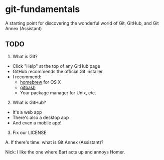 git-fundamentals
================

A starting point for discovering the wonderful world of Git, GitHub, and Git Annex (Assistant)

## TODO

1. What is Git?
  - Click "Help" at the top of any GitHub page
  - GitHub recommends the official Git installer
  - I recommend:
       - [homebrew](http://brew.sh) for OS X
       - [gitbash](http://msysgit.github.io/)
       - Your package manager for Unix, etc.
2. What is GitHub?
  - It's a web app
  - There's also a desktop app
  - And even a mobile app!
3. Fix our LICENSE

A. If there's time: what is Git Annex (Assistant)?

Nick: I like the one where Bart acts up and annoys Homer.

